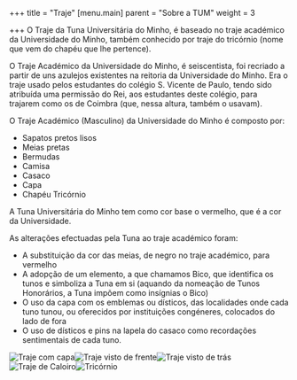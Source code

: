 +++
title = "Traje"
[menu.main]
parent = "Sobre a TUM"
weight = 3

+++
O Traje da Tuna Universitária do Minho, é baseado no traje académico da Universidade do Minho, também conhecido por traje do tricórnio (nome que vem do chapéu que lhe pertence).

O Traje Académico da Universidade do Minho, é seiscentista, foi recriado a partir de uns azulejos existentes na reitoria da Universidade do Minho. Era o traje usado pelos estudantes do colégio S. Vicente de Paulo, tendo sido atribuída uma permissão do Rei, aos estudantes deste colégio, para trajarem como os de Coimbra (que, nessa altura, também o usavam).

O Traje Académico (Masculino) da Universidade do Minho é composto por:

* Sapatos pretos lisos
* Meias pretas
* Bermudas
* Camisa
* Casaco
* Capa
* Chapéu Tricórnio

A Tuna Universitária do Minho tem como cor base o vermelho, que é a cor da Universidade.

As alterações efectuadas pela Tuna ao traje académico foram:

* A substituição da cor das meias, de negro no traje académico, para vermelho
* A adopção de um elemento, a que chamamos Bico, que identifica os tunos e simboliza a Tuna em si (aquando da nomeação de Tunos Honorários, a Tuna impõem como insígnias o Bico)
* O uso da capa com os emblemas ou dísticos, das localidades onde cada tuno tunou, ou oferecidos por instituições congéneres, colocados do lado de fora
* O uso de dísticos e pins na lapela do casaco como recordações sentimentais de cada tuno.

![](/images/imagens_traje-capa.gif "Traje com capa")![](/images/traje-frente.gif "Traje visto de frente")![](/images/traje-tras.gif "Traje visto de trás")![](/images/traje-caloiro.gif "Traje de Caloiro")![](/images/tricornio.gif "Tricórnio")